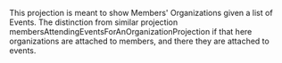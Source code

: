 This projection is meant to show Members' Organizations given a list of Events.
The distinction from similar projection membersAttendingEventsForAnOrganizationProjection if that here organizations are attached to members, and there they are attached to events.